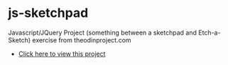 # js-sketchpad
Javascript/JQuery Project (something between a sketchpad and Etch-a-Sketch) exercise from theodinproject.com
* [Click here to view this project](http://htmlpreview.github.io/?https://github.com/arthur-vieira/js-sketchpad/blob/master/index.html)
